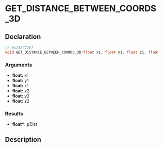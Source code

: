 # GET_DISTANCE_BETWEEN_COORDS_3D

## Declaration
```cpp
// 0x23F772E7
void GET_DISTANCE_BETWEEN_COORDS_3D(float x1, float y1, float z1, float x2, float y2, float z2, float* pDist);
```

### Arguments
- **float:** x1
- **float:** y1
- **float:** z1
- **float:** x2
- **float:** y2
- **float:** z2

### Results
- **float\*:** pDist

## Description
